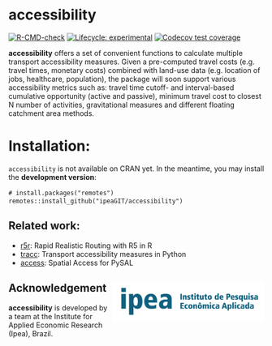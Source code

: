 # accessibility

[![R-CMD-check](https://github.com/ipeaGIT/accessibility/workflows/R-CMD-check/badge.svg)](https://github.com/ipeaGIT/accessibility/actions) [![Lifecycle: experimental](https://img.shields.io/badge/lifecycle-experimental-orange.svg)](https://lifecycle.r-lib.org/articles/stages.html) [![Codecov test coverage](https://codecov.io/gh/ipeaGIT/accessibility/branch/main/graph/badge.svg)](https://app.codecov.io/gh/ipeaGIT/accessibility?branch=main)

**accessibility** offers a set of convenient functions to calculate multiple transport accessibility measures. Given a pre-computed travel costs (e.g. travel times, monetary costs) combined with land-use data (e.g. location of jobs, healthcare, population), the package will soon support various accessibility metrics such as: travel time cutoff- and interval-based cumulative opportunity (active and passive), minimum travel cost to closest N number of activities, gravitational measures and different floating catchment area methods.

# Installation:

`accessibility` is not available on CRAN yet. In the meantime, you may install the **development version**:

    # install.packages("remotes")
    remotes::install_github("ipeaGIT/accessibility")

## Related work:

-   [r5r](https://github.com/ipeaGIT/r5r): Rapid Realistic Routing with R5 in R
-   [tracc](https://github.com/jamaps/tracc): Transport accessibility measures in Python
-   [access](https://access.readthedocs.io/en/latest/): Spatial Access for PySAL


## Acknowledgement <a href="https://www.ipea.gov.br"><img src="man/figures/ipea_logo.png" alt="IPEA" align="right" width="300"/></a>

**accessibility** is developed by a team at the Institute for Applied Economic Research (Ipea), Brazil.

